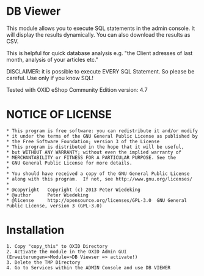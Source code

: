 DB Viewer
=============================
This module allows you to execute SQL statements in the admin console. It will display the results dynamically. 
You can also download the results as CSV.  

This is helpful for quick database analysis e.g. "the Client adresses of last month, analysis of your articles etc."

DISCLAIMER: it is possible to execute EVERY SQL Statement. So please be careful. Use only if you know SQL!

Tested with OXID eShop Community Edition version: 4.7 


NOTICE OF LICENSE
=============================
	* This program is free software: you can redistribute it and/or modify
	* it under the terms of the GNU General Public License as published by
	* the Free Software Foundation; version 3 of the License
	* This program is distributed in the hope that it will be useful,
	* but WITHOUT ANY WARRANTY; without even the implied warranty of
	* MERCHANTABILITY or FITNESS FOR A PARTICULAR PURPOSE. See the
	* GNU General Public License for more details.
	*
	* You should have received a copy of the GNU General Public License
	* along with this program.  If not, see http://www.gnu.org/licenses/
	*	
	* @copyright   Copyright (c) 2013 Peter Wiedeking
	* @author      Peter Wiedeking
	* @license     http://opensource.org/licenses/GPL-3.0  GNU General Public License, version 3 (GPL-3.0)

 
Installation
=============================
	1. Copy "copy_this" to OXID Directory
	2. Activate the module in the OXID Admin GUI (Erweiterungen=>Module=>DB Viewser => activate!)
	3. Delete the TMP Directory
	4. Go to Services within the ADMIN Console and use DB VIEWER

